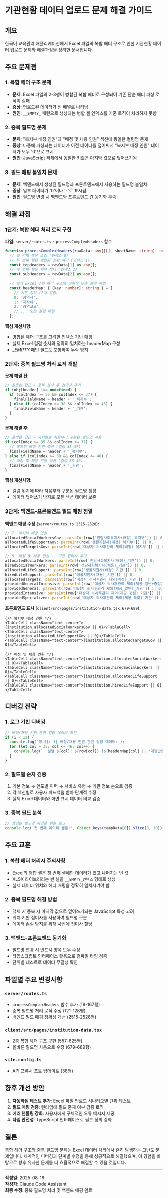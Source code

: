 # 기관현황 데이터 업로드 문제 해결 가이드

## 개요

한국어 교육관리 애플리케이션에서 Excel 파일의 복합 헤더 구조로 인한 기관현황 데이터 업로드 문제와 해결과정을 정리한 문서입니다.

## 주요 문제점

### 1. 복합 헤더 구조 문제
- **문제**: Excel 파일의 2-3행이 병합된 복합 헤더로 구성되어 기존 단순 헤더 파싱 로직이 실패
- **증상**: 업로드된 데이터가 빈 배열로 나타남
- **원인**: `__EMPTY_` 패턴으로 생성되는 병합 셀 인덱스를 기존 로직이 처리하지 못함

### 2. 중복 필드명 문제  
- **문제**: "복지부 배정 인원"과 "배정 및 채용 인원" 섹션에 동일한 컬럼명 존재
- **증상**: 나중에 파싱되는 데이터가 이전 데이터를 덮어써서 "복지부 배정 인원" 데이터가 모두 '0'으로 표시
- **원인**: JavaScript 객체에서 동일한 키값은 마지막 값으로 덮어쓰기됨

### 3. 필드 매핑 불일치 문제
- **문제**: 백엔드에서 생성된 필드명과 프론트엔드에서 사용하는 필드명 불일치
- **증상**: 일부 데이터가 '0'이나 '-'로 표시됨
- **원인**: 필드명 변경 시 백엔드와 프론트엔드 간 동기화 부족

## 해결 과정

### 1단계: 복합 헤더 처리 로직 구현

**파일**: `server/routes.ts` - `processComplexHeaders` 함수

```typescript
function processComplexHeaders(rawData: any[][], sheetName: string): any[] {
  // 첫 번째 행은 스킵 (인덱스 0)
  // 두 번째 행은 병합된 상위 헤더 (인덱스 1)  
  const topHeaders = rawData[1] as any[];
  // 세 번째 행은 세부 헤더 (인덱스 2)
  const subHeaders = rawData[2] as any[];
  
  // 실제 Excel 2행 헤더 구조에 정확히 맞춘 컬럼 매핑
  const headerMap: { [key: number]: string } = {
    // 기본 정보 (7개 컬럼)
    0: '광역시',
    1: '지자체', 
    2: '광역코드',
    // ... 모든 컬럼 매핑
  };
```

**핵심 개선사항**:
- 병합된 헤더 구조를 고려한 인덱스 기반 매핑
- 실제 Excel 컬럼 순서와 정확히 일치하는 headerMap 구성
- __EMPTY_ 패턴 필드도 포함하여 누락 방지

### 2단계: 중복 필드명 처리 로직 개발

**문제 해결 전**:
```typescript
// 잘못된 접근 - 중복 검사 후 접미사 추가
if (obj[header] !== undefined) {
  if (colIndex >= 35 && colIndex <= 37) {
    finalFieldName = header + '_복지부';
  } else if (colIndex >= 38 && colIndex <= 46) {
    finalFieldName = header + '_기관';
  }
}
```

**문제 해결 후**:
```typescript
// 올바른 접근 - 위치별로 처음부터 구분된 필드명 사용
if (colIndex >= 35 && colIndex <= 37) {
  // 복지부 배정 인원 섹션 (컬럼 35-37)
  finalFieldName = header + '_복지부';
} else if (colIndex >= 38 && colIndex <= 46) {
  // 배정 및 채용 인원 섹션 (컬럼 38-46)
  finalFieldName = header + '_기관';
}
```

**핵심 개선사항**:
- 컬럼 위치에 따라 처음부터 구분된 필드명 생성
- 데이터 덮어쓰기 방지로 모든 섹션 데이터 보존

### 3단계: 백엔드-프론트엔드 필드 매핑 정렬

**백엔드 매핑 수정** (`server/routes.ts:2515-2528`):
```typescript
// 7. 복지부 배정 인원
allocatedSocialWorkersGov: parseInt(row['전담사회복지사(배정)_복지부']) || 0,
allocatedLifeSupportGov: parseInt(row['생활지원사(배정)_복지부']) || 0,
allocatedTargetsGov: parseInt(row['대상자 ※사후관리 제외(배정)_복지부']) || 0,

// 8. 배정 및 채용 인원 - _기관 접미사 추가
allocatedSocialWorkers: parseInt(row['전담사회복지사(배정)_기관']) || 0,
hiredSocialWorkers: parseInt(row['전담사회복지사(채용)_기관']) || 0,
allocatedLifeSupport: parseInt(row['생활지원사(배정)_기관']) || 0,
hiredLifeSupport: parseInt(row['생활지원사(채용)_기관']) || 0,
allocatedTargets: parseInt(row['대상자 ※사후관리 제외(배정)_기관']) || 0,
providedGeneralIntensive: parseInt(row['대상자 ※사후관리 제외(제공_일반+중점)_기관']) || 0,
providedGeneral: parseInt(row['대상자 ※사후관리 제외(제공_일반)_기관']) || 0,
providedIntensive: parseInt(row['대상자 ※사후관리 제외(제공_중점)_기관']) || 0,
providedSpecialized: parseInt(row['대상자 ※사후관리 제외(제공_특화)_기관']) || 0,
```

**프론트엔드 표시** (`client/src/pages/institution-data.tsx:679-689`):
```tsx
{/* 복지부 배정 인원 */}
<TableCell className="text-center">{institution.allocatedSocialWorkersGov || 0}</TableCell>
<TableCell className="text-center">{institution.allocatedLifeSupportGov || 0}</TableCell>
<TableCell className="text-center">{institution.allocatedTargetsGov || 0}</TableCell>

{/* 배정 및 채용 인원 */}
<TableCell className="text-center">{institution.allocatedSocialWorkers || 0}</TableCell>
<TableCell className="text-center">{institution.hiredSocialWorkers || 0}</TableCell>
<TableCell className="text-center">{institution.allocatedLifeSupport || 0}</TableCell>
<TableCell className="text-center">{institution.hiredLifeSupport || 0}</TableCell>
```

## 디버깅 전략

### 1. 로그 기반 디버깅
```typescript
// 배정/채용 인원 관련 컬럼 데이터 확인
if (i < 12) {
  console.log(`행 ${i-1} 배정/채용 인원 관련 컬럼 데이터:`);
  for (let col = 35; col <= 46; col++) {
    console.log(`  컬럼 ${col}: ${row[col]} (${headerMap[col] || '매핑안됨'})`);
  }
}
```

### 2. 필드별 순차 검증
1. 기본 정보 → 연도별 이력 → 서비스 유형 → 기관 정보 순으로 검증
2. 각 섹션별로 사용자 피드백을 받아 단계적 수정
3. 실제 Excel 데이터와 화면 표시 데이터 비교 검증

### 3. 중복 필드 분석
```typescript
// 생성된 필드명 확인을 위한 로그
console.log('첫 번째 데이터 샘플:', Object.keys(tempData[0]).slice(0, 10));
```

## 주요 교훈

### 1. 복합 헤더 처리시 주의사항
- Excel의 병합 셀은 첫 번째 셀에만 데이터가 있고 나머지는 빈 값
- XLSX 라이브러리는 빈 셀을 `__EMPTY_인덱스` 형태로 생성
- 실제 데이터 위치와 헤더 매핑을 정확히 일치시켜야 함

### 2. 중복 필드명 해결 방법
- 객체 키 중복 시 마지막 값으로 덮어쓰기되는 JavaScript 특성 고려
- 위치 기반 접미사를 사용하여 필드명 구분
- 데이터 손실 방지를 위해 사전에 접미사 할당

### 3. 백엔드-프론트엔드 동기화
- 필드명 변경 시 반드시 양쪽 모두 수정
- 타입스크립트 인터페이스 활용으로 컴파일 타임 검증
- 단위별 테스트로 데이터 무결성 확인

## 파일별 주요 변경사항

### `server/routes.ts`
- `processComplexHeaders` 함수 추가 (18-167행)
- 중복 필드명 처리 로직 수정 (121-128행)  
- 백엔드 필드 매핑 정확성 개선 (2515-2528행)

### `client/src/pages/institution-data.tsx`
- 2층 복합 헤더 구조 구현 (557-625행)
- 올바른 필드명 사용으로 수정 (679-689행)

### `vite.config.ts`
- API 프록시 포트 업데이트 (38행)

## 향후 개선 방안

1. **자동화된 테스트 추가**: Excel 파일 업로드 시나리오별 단위 테스트
2. **필드 매핑 검증**: 런타임에 필드 존재 여부 검증 로직
3. **에러 핸들링 강화**: 사용자에게 구체적인 오류 메시지 제공
4. **타입 안전성**: TypeScript 인터페이스로 필드 정의 강화

## 결론

복합 헤더 구조와 중복 필드명 문제는 Excel 데이터 처리에서 흔히 발생하는 고난도 문제입니다. 체계적인 디버깅과 단계별 수정을 통해 성공적으로 해결했으며, 이 경험을 바탕으로 향후 유사한 문제를 더 효율적으로 해결할 수 있을 것입니다.

---
**작성일**: 2025-08-16  
**작성자**: Claude Code Assistant  
**최종 수정**: 중복 필드명 처리 및 백엔드 매핑 완료